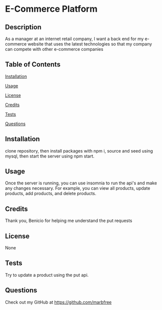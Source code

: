 # E-Commerce Platform 
## Description 
  As a manager at an internet retail company, I want a back end for my e-commerce website that uses the latest technologies so that my company can compete with other e-commerce companies
## Table of Contents
[Installation](#installation) 

[Usage](#usage)

[License](#license)

[Credits](#credits)

[Tests](#tests)

[Questions](#questions)

## Installation 
  clone repository, then install packages with npm i, source and seed using mysql, then start the server using npm start.
## Usage 
  Once the server is running, you can use insomnia to run the api's and make any changes necessary.  For example, you can view all products, update products, add products, and delete products.
## Credits 
  Thank you, Benicio for helping me understand the put requests
## License
  None
      
      
## Tests 
  Try to update a product using the put api.
## Questions
Check out my GitHub at https://github.com/marbfree 

